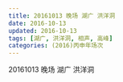 ```yaml
---
title: 20161013 晚场 湖广 洪洋洞
date: 2016-10-13
updated: 2016-10-13
tags: [湖广, 洪洋洞, 相声, 高峰] 
categories: (2016)丙申年场次 
---
```

20161013 晚场 湖广 洪洋洞
